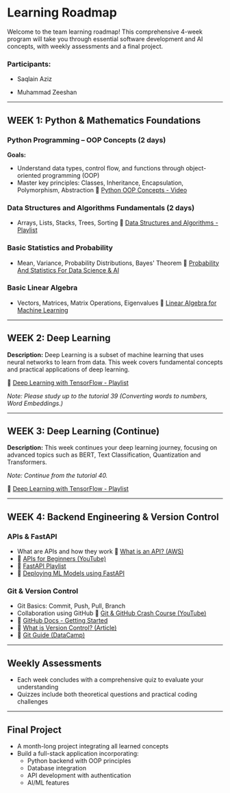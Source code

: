 # Learning Roadmap

Welcome to the team learning roadmap! This comprehensive 4-week program will take you through essential software development and AI concepts, with weekly assessments and a final project.

### Participants:

- Saqlain Aziz

- Muhammad Zeeshan
---

## WEEK 1: Python & Mathematics Foundations

### Python Programming – OOP Concepts (2 days)
**Goals:**
- Understand data types, control flow, and functions through object-oriented programming (OOP)
- Master key principles: Classes, Inheritance, Encapsulation, Polymorphism, Abstraction
🔗 [Python OOP Concepts - Video](https://www.youtube.com/watch?v=6soT3DMBJGQ)

### Data Structures and Algorithms Fundamentals (2 days)
- Arrays, Lists, Stacks, Trees, Sorting
🔗 [Data Structures and Algorithms - Playlist](https://youtube.com/playlist?list=PLBZBJbE_rGRV8D7XZ08LK6z-4zPoWzu5H&si=T5RGp3qQUwH7KhlU)

### Basic Statistics and Probability
- Mean, Variance, Probability Distributions, Bayes' Theorem
🔗 [Probability And Statistics For Data Science & AI](https://www.youtube.com/watch?v=FAO1bIyZnaw)

### Basic Linear Algebra
- Vectors, Matrices, Matrix Operations, Eigenvalues
🔗 [Linear Algebra for Machine Learning
](https://www.youtube.com/playlist?list=PL5VO4MoudfRpnGL7TH7RPfEZ-ey3NFafv)


---

## WEEK 2: Deep Learning

**Description:**
Deep Learning is a subset of machine learning that uses neural networks to learn from data. This week covers fundamental concepts and practical applications of deep learning.

🔗 [Deep Learning with TensorFlow - Playlist](https://www.youtube.com/watch?v=Mubj_fqiAv8&list=PLeo1K3hjS3uu7CxAacxVndI4bE_o3BDtO)

*Note: Please study up to the tutorial 39 (Converting words to numbers, Word Embeddings.)*

---

## WEEK 3: Deep Learning (Continue)

**Description:**
This week continues your deep learning journey, focusing on advanced topics such as BERT, Text Classification, Quantization and Transformers.

*Note: Continue from the tutorial 40.*

🔗 [Deep Learning with TensorFlow - Playlist](https://www.youtube.com/watch?v=Mubj_fqiAv8&list=PLeo1K3hjS3uu7CxAacxVndI4bE_o3BDtO)

---

## WEEK 4: Backend Engineering & Version Control

### APIs & FastAPI
- What are APIs and how they work
🔗 [What is an API? (AWS)](https://aws.amazon.com/what-is/api/)
- 🔗 [APIs for Beginners (YouTube)](https://www.youtube.com/watch?v=ByGJQzlzxQg)
- 🔗 [FastAPI Playlist](https://www.youtube.com/playlist?list=PL-2EBeDYMIbQghmnb865lpdmYyWU3I5F1)
- 🔗 [Deploying ML Models using FastAPI](https://www.youtube.com/watch?v=b5F667g1yCk)

### Git & Version Control
- Git Basics: Commit, Push, Pull, Branch
- Collaboration using GitHub
🔗 [Git & GitHub Crash Course (YouTube)](https://www.youtube.com/watch?v=2ReR1YJrNOM)
- 🔗 [GitHub Docs - Getting Started](https://docs.github.com/en/get-started)
- 🔗 [What is Version Control? (Article)](https://www.atlassian.com/git/tutorials/what-is-version-control)
- 🔗 [Git Guide (DataCamp)](https://www.datacamp.com/blog/all-about-git)

---

## Weekly Assessments
- Each week concludes with a comprehensive quiz to evaluate your understanding
- Quizzes include both theoretical questions and practical coding challenges

---

## Final Project
- A month-long project integrating all learned concepts
- Build a full-stack application incorporating:
  - Python backend with OOP principles
  - Database integration
  - API development with authentication
  - AI/ML features
